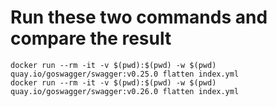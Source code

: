 
# Run these two commands and compare the result

```
docker run --rm -it -v $(pwd):$(pwd) -w $(pwd) quay.io/goswagger/swagger:v0.25.0 flatten index.yml
docker run --rm -it -v $(pwd):$(pwd) -w $(pwd) quay.io/goswagger/swagger:v0.26.0 flatten index.yml
```

